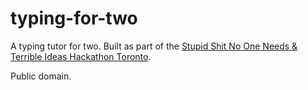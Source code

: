 # typing-for-two

A typing tutor for two. Built as part of the [Stupid Shit No One Needs &
Terrible Ideas Hackathon Toronto](http://stupidhacktoronto.com/).

Public domain.
